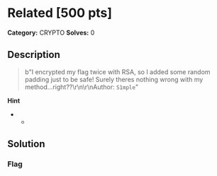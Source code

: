 # Related [500 pts]

**Category:** CRYPTO
**Solves:** 0

## Description
>b"I encrypted my flag twice with RSA, so I added some random padding just to be safe! Surely theres nothing wrong with my method...right??\r\n\r\nAuthor: ``S1mple``"

**Hint**
* -

## Solution

### Flag

